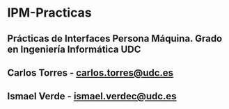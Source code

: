 # IPM-Practicas
## Prácticas de Interfaces Persona Máquina. Grado en Ingeniería Informática UDC

## Carlos Torres - carlos.torres@udc.es
## Ismael Verde - ismael.verdec@udc.es
